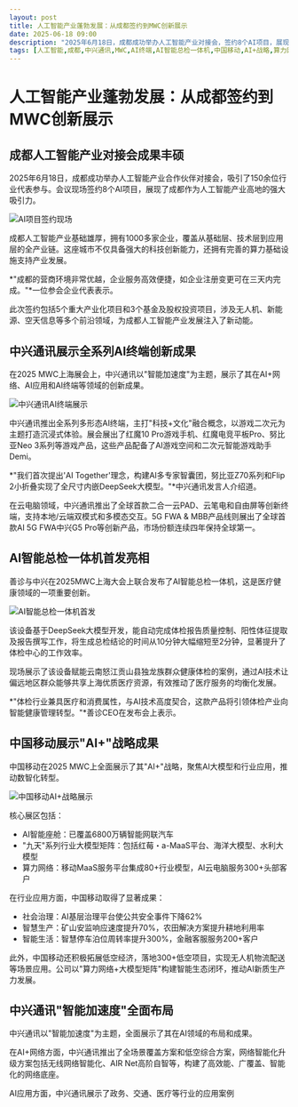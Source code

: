 ```yaml
---
layout: post
title: 人工智能产业蓬勃发展：从成都签约到MWC创新展示
date: 2025-06-18 09:00
description: "2025年6月18日，成都成功举办人工智能产业对接会，签约8个AI项目，展现了成都作为人工智能产业高地的吸引力。中兴通讯在MWC上海展会上展示了全系列AI终端创新成果，包括游戏产品和云电脑设备。善诊与中兴联合发布了AI智能总检一体机，显著提升体检效率。中国移动展示了其'AI+'战略成果，包括AI大模型和行业应用，推动数智化转型。中兴通讯还展示了AI+网络和行业应用案例，全面布局AI领域。"
tags: [人工智能,成都,中兴通讯,MWC,AI终端,AI智能总检一体机,中国移动,AI+战略,算力网络,低空经济]
---
```


# 人工智能产业蓬勃发展：从成都签约到MWC创新展示

## 成都人工智能产业对接会成果丰硕

2025年6月18日，成都成功举办人工智能产业合作伙伴对接会，吸引了150余位行业代表参与。会议现场签约8个AI项目，展现了成都作为人工智能产业高地的强大吸引力。

![AI项目签约现场](https://s.coze.cn/t/dIc11L4hC4s/ "成都AI项目签约仪式")

成都人工智能产业基础雄厚，拥有1000多家企业，覆盖从基础层、技术层到应用层的全产业链。这座城市不仅具备强大的科技创新能力，还拥有完善的算力基础设施支持产业发展。

*"成都的营商环境非常优越，企业服务高效便捷，如企业注册变更可在三天内完成。"*一位参会企业代表表示。

此次签约包括5个重大产业化项目和3个基金及股权投资项目，涉及无人机、新能源、空天信息等多个前沿领域，为成都人工智能产业发展注入了新动能。

## 中兴通讯展示全系列AI终端创新成果

在2025 MWC上海展会上，中兴通讯以"智能加速度"为主题，展示了其在AI+网络、AI应用和AI终端等领域的创新成果。

![中兴通讯AI终端展示](https://s.coze.cn/t/0LSq2KjRgv8/ "中兴通讯AI终端展区")

中兴通讯推出全系列多形态AI终端，主打"科技+文化"融合概念，以游戏二次元为主题打造沉浸式体验。展会展出了红魔10 Pro游戏手机、红魔电竞平板Pro、努比亚Neo 3系列等游戏产品，这些产品配备了AI游戏空间和二次元智能游戏助手Demi。

*"我们首次提出'AI Together'理念，构建AI多专家智囊团，努比亚Z70系列和Flip 2小折叠实现了全尺寸内嵌DeepSeek大模型。"*中兴通讯发言人介绍道。

在云电脑领域，中兴通讯推出了全球首款二合一云PAD、云笔电和自由屏等创新终端，支持本地/云端双模式和多模态交互。5G FWA & MBB产品线则展出了全球首款AI 5G FWA中兴G5 Pro等创新产品，市场份额连续四年保持全球第一。

## AI智能总检一体机首发亮相

善诊与中兴在2025MWC上海大会上联合发布了AI智能总检一体机，这是医疗健康领域的一项重要创新。

![AI智能总检一体机首发](https://s.coze.cn/t/GWcjXZ_zZKI/ "AI智能总检一体机展示")

该设备基于DeepSeek大模型开发，能自动完成体检报告质量控制、阳性体征提取及报告撰写工作，将生成总检结论的时间从10分钟大幅缩短至2分钟，显著提升了体检中心的工作效率。

现场展示了该设备赋能云南怒江贡山县独龙族群众健康体检的案例，通过AI技术让偏远地区群众能够共享上海优质医疗资源，有效推动了医疗服务的均衡化发展。

*"体检行业兼具医疗和消费属性，与AI技术高度契合，这款产品将引领体检产业向智能健康管理转型。"*善诊CEO在发布会上表示。

## 中国移动展示"AI+"战略成果

中国移动在2025 MWC上全面展示了其"AI+"战略，聚焦AI大模型和行业应用，推动数智化转型。

![中国移动AI+战略展示](https://s.coze.cn/t/Wdt4z_qnjwg/ "中国移动AI展区")

核心展区包括：
- AI智能座舱：已覆盖6800万辆智能网联汽车
- "九天"系列行业大模型矩阵：包括红莓・a-MaaS平台、海洋大模型、水利大模型
- 算力网络：移动MaaS服务平台集成80+行业模型，AI云电脑服务300+头部客户

在行业应用方面，中国移动取得了显著成果：
- 社会治理：AI基层治理平台使公共安全事件下降62%
- 智慧生产：矿山安监响应速度提升70%，农田解决方案提升耕地利用率
- 智能生活：智慧停车泊位周转率提升300%，金融客服服务200+客户

此外，中国移动还积极拓展低空经济，落地300+低空项目，实现无人机物流配送等场景应用。公司以"算力网络+大模型矩阵"构建智能生态闭环，推动AI新质生产力发展。

## 中兴通讯"智能加速度"全面布局

中兴通讯以"智能加速度"为主题，全面展示了其在AI领域的布局和成果。

在AI+网络方面，中兴通讯推出了全场景覆盖方案和低空综合方案，网络智能化升级方案包括无线网络智能化、AIR Net高阶自智等，构建了高效能、广覆盖、智能化的网络底座。

AI应用方面，中兴通讯展示了政务、交通、医疗等行业的应用案例

